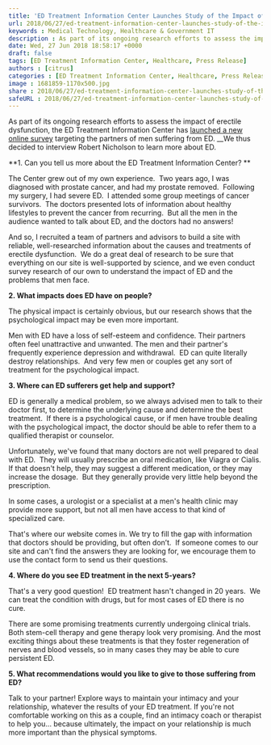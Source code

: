 ```yaml
---
title: 'ED Treatment Information Center Launches Study of the Impact of Erectile Dysfunction on Men’s Partners: Interview With Robert Nicholson'
url: 2018/06/27/ed-treatment-information-center-launches-study-of-the-impact-of-erectile-dysfunction-on-mens-partners-interview-with-robert-nicholson/
keywords : Medical Technology, Healthcare & Government IT
description : As part of its ongoing research efforts to assess the impact of erectile dysfunction, the ED Treatment Information Center has launched a new online survey targeting the partners of men suffering from ED. We thus decided to interview Robert Nicholson to learn more about ED.
date: Wed, 27 Jun 2018 18:58:17 +0000
draft: false
tags: [ED Treatment Information Center, Healthcare, Press Release]
authors : [citrus]
categories : [ED Treatment Information Center, Healthcare, Press Release]
image : 1681859-1170x500.jpg
share : 2018/06/27/ed-treatment-information-center-launches-study-of-the-impact-of-erectile-dysfunction-on-mens-partners-interview-with-robert-nicholson/
safeURL : 2018/06/27/ed-treatment-information-center-launches-study-of-the-impact-of-erectile-dysfunction-on-mens-partners-interview-with-robert-nicholson/
---
```


As part of its ongoing research efforts to assess the impact of erectile dysfunction, the ED Treatment Information Center has [launched a new online survey](https://www.healthcareguys.com/2018/06/24/ed-treatment-information-center-launches-study-of-the-impact-of-erectile-dysfunction-on-mens-partners/) targeting the partners of men suffering from ED. __We thus decided to interview Robert Nicholson to learn more about ED.

**1\. Can you tell us more about the ED Treatment Information Center? **

The Center grew out of my own experience.  Two years ago, I was diagnosed with prostate cancer, and had my prostate removed.  Following my surgery, I had severe ED.  I attended some group meetings of cancer survivors.  The doctors presented lots of information about healthy lifestyles to prevent the cancer from recurring.  But all the men in the audience wanted to talk about ED, and the doctors had no answers!

And so, I recruited a team of partners and advisors to build a site with reliable, well-researched information about the causes and treatments of erectile dysfunction.  We do a great deal of research to be sure that everything on our site is well-supported by science, and we even conduct survey research of our own to understand the impact of ED and the problems that men face.

**2\. What impacts does ED have on people?**

The physical impact is certainly obvious, but our research shows that the psychological impact may be even more important.

Men with ED have a loss of self-esteem and confidence. Their partners often feel unattractive and unwanted. The men and their partner's frequently experience depression and withdrawal.  ED can quite literally destroy relationships.  And very few men or couples get any sort of treatment for the psychological impact.

**3\. Where can ED sufferers get help and support?**

ED is generally a medical problem, so we always advised men to talk to their doctor first, to determine the underlying cause and determine the best treatment.  If there is a psychological cause, or if men have trouble dealing with the psychological impact, the doctor should be able to refer them to a qualified therapist or counselor.

Unfortunately, we've found that many doctors are not well prepared to deal with ED.  They will usually prescribe an oral medication, like Viagra or Cialis. If that doesn't help, they may suggest a different medication, or they may increase the dosage.  But they generally provide very little help beyond the prescription.

In some cases, a urologist or a specialist at a men's health clinic may provide more support, but not all men have access to that kind of specialized care.

That's where our website comes in. We try to fill the gap with information that doctors should be providing, but often don’t.  If someone comes to our site and can't find the answers they are looking for, we encourage them to use the contact form to send us their questions.

**4\. Where do you see ED treatment in the next 5-years?**

That's a very good question!  ED treatment hasn't changed in 20 years.  We can treat the condition with drugs, but for most cases of ED there is no cure.

There are some promising treatments currently undergoing clinical trials. Both stem-cell therapy and gene therapy look very promising. And the most exciting things about these treatments is that they foster regeneration of nerves and blood vessels, so in many cases they may be able to cure persistent ED.

**5\. What recommendations would you like to give to those suffering from ED?**

Talk to your partner! Explore ways to maintain your intimacy and your relationship, whatever the results of your ED treatment. If you're not comfortable working on this as a couple, find an intimacy coach or therapist to help you... because ultimately, the impact on your relationship is much more important than the physical symptoms.